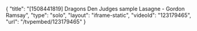 {
    "title": "[1508441819] Dragons Den Judges sample Lasagne - Gordon Ramsay",
    "type": "solo",
    "layout": "iframe-static",
    "videoId": "123179465",
    "url": "\/tvpembed\/123179465"
}